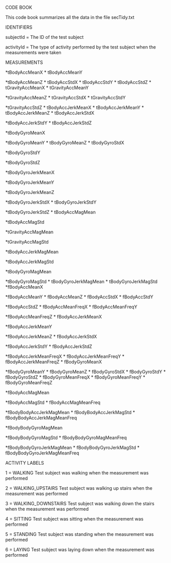 CODE BOOK

This code book summarizes all the data in the file secTidy.txt



IDENTIFIERS

subjectId = The ID of the test subject

activityId = The type of activity performed by the test subject when the measurements were taken



MEASUREMENTS

*tBodyAccMeanX
*
tBodyAccMeanY

*tBodyAccMeanZ
*
tBodyAccStdX
*
tBodyAccStdY
*
tBodyAccStdZ
*
tGravityAccMeanX
*
tGravityAccMeanY

*tGravityAccMeanZ
*
tGravityAccStdX
*
tGravityAccStdY

*tGravityAccStdZ
*
tBodyAccJerkMeanX
*
tBodyAccJerkMeanY
*
tBodyAccJerkMeanZ
*
tBodyAccJerkStdX

*tBodyAccJerkStdY
*
tBodyAccJerkStdZ

*tBodyGyroMeanX

*tBodyGyroMeanY
*
tBodyGyroMeanZ
*
tBodyGyroStdX

*tBodyGyroStdY

*tBodyGyroStdZ

*tBodyGyroJerkMeanX

*tBodyGyroJerkMeanY

*tBodyGyroJerkMeanZ

*tBodyGyroJerkStdX
*
tBodyGyroJerkStdY

*tBodyGyroJerkStdZ
*
tBodyAccMagMean

*tBodyAccMagStd

*tGravityAccMagMean

*tGravityAccMagStd

*tBodyAccJerkMagMean

*tBodyAccJerkMagStd

*tBodyGyroMagMean

*tBodyGyroMagStd
*
tBodyGyroJerkMagMean
*
tBodyGyroJerkMagStd
*fBodyAccMeanX

*fBodyAccMeanY
*
fBodyAccMeanZ
*
fBodyAccStdX
*
fBodyAccStdY

*fBodyAccStdZ
*
fBodyAccMeanFreqX
*
fBodyAccMeanFreqY

*fBodyAccMeanFreqZ
*
fBodyAccJerkMeanX

*fBodyAccJerkMeanY

*fBodyAccJerkMeanZ
*
fBodyAccJerkStdX

*fBodyAccJerkStdY
*
fBodyAccJerkStdZ

*fBodyAccJerkMeanFreqX
*
fBodyAccJerkMeanFreqY
*
fBodyAccJerkMeanFreqZ
*
fBodyGyroMeanX

*fBodyGyroMeanY
*
fBodyGyroMeanZ
*
fBodyGyroStdX
*
fBodyGyroStdY
*
fBodyGyroStdZ
*
fBodyGyroMeanFreqX
*
fBodyGyroMeanFreqY
*
fBodyGyroMeanFreqZ

*fBodyAccMagMean

*fBodyAccMagStd
*
fBodyAccMagMeanFreq

*fBodyBodyAccJerkMagMean
*
fBodyBodyAccJerkMagStd
*
fBodyBodyAccJerkMagMeanFreq

*fBodyBodyGyroMagMean

*fBodyBodyGyroMagStd
*
fBodyBodyGyroMagMeanFreq

*fBodyBodyGyroJerkMagMean
*
fBodyBodyGyroJerkMagStd
*
fBodyBodyGyroJerkMagMeanFreq



ACTIVITY LABELS

1 = WALKING Test subject was walking when the measurement was performed

2 = WALKING_UPSTAIRS Test subject was walking up stairs when the measurement was performed

3 = WALKING_DOWNSTAIRS Test subject was walking down the stairs when the measurement was performed

4 = SITTING Test subject was sitting when the measurement was performed

5 = STANDING Test subject was standing when the measurement was performed

6 = LAYING Test subject was laying down when the measurement was performed
